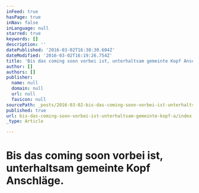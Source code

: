 ```yaml
---
inFeed: true
hasPage: true
inNav: false
inLanguage: null
starred: true
keywords: []
description: ''
datePublished: '2016-03-02T16:38:30.604Z'
dateModified: '2016-03-02T16:19:26.754Z'
title: 'Bis das coming soon vorbei ist, unterhaltsam gemeinte Kopf Anschläge.'
author: []
authors: []
publisher:
  name: null
  domain: null
  url: null
  favicon: null
sourcePath: _posts/2016-03-02-bis-das-coming-soon-vorbei-ist-unterhaltsam-gemeinte-kopf-a.md
published: true
url: bis-das-coming-soon-vorbei-ist-unterhaltsam-gemeinte-kopf-a/index.html
_type: Article

---
```

# Bis das coming soon vorbei ist, unterhaltsam gemeinte Kopf Anschläge.